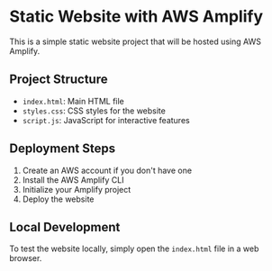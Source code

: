 # Static Website with AWS Amplify

This is a simple static website project that will be hosted using AWS Amplify.

## Project Structure
- `index.html`: Main HTML file
- `styles.css`: CSS styles for the website
- `script.js`: JavaScript for interactive features

## Deployment Steps
1. Create an AWS account if you don't have one
2. Install the AWS Amplify CLI
3. Initialize your Amplify project
4. Deploy the website

## Local Development
To test the website locally, simply open the `index.html` file in a web browser.
